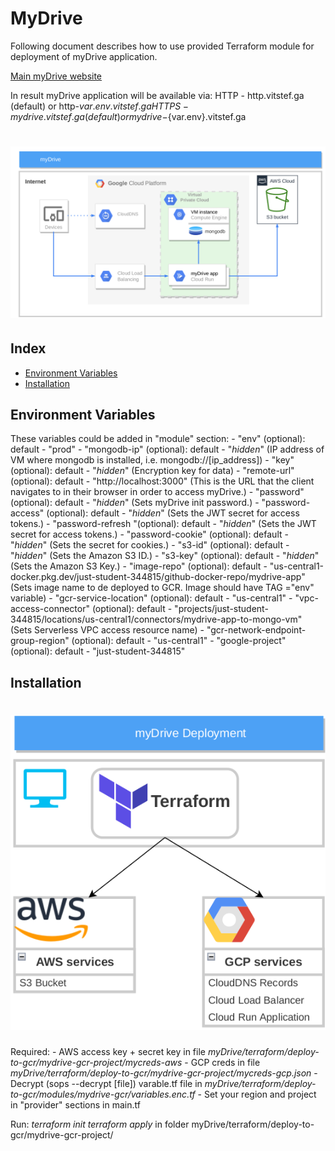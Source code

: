 # MyDrive

Following document describes how to use provided Terraform module for deployment of myDrive application.  

[Main myDrive website](https://mydrive-storage.com/)

In result myDrive application will be available via:
    HTTP - http.vitstef.ga (default) or http-${var.env}.vitstef.ga
    HTTPS - mydrive.vitstef.ga (default) or mydrive-${var.env}.vitstef.ga 

# ![Diagram](github_images/diagram.png)

## Index

* [Environment Variables](#environment-variables)
* [Installation](#installation)


## Environment Variables

These variables could be added in "module" section:
    - "env" (optional): default - "prod" 
    - "mongodb-ip" (optional): default - "*hidden*" (IP address of VM where mongodb is installed, i.e. mongodb://\[ip_address\])
    - "key" (optional): default - "*hidden*" (Encryption key for data)
    - "remote-url" (optional): default - "http://localhost:3000" (This is the URL that the client navigates to in their browser in order to access myDrive.)
    - "password" (optional): default - "*hidden*" (Sets myDrive init password.)
    - "password-access" (optional): default - "*hidden*" (Sets the JWT secret for access tokens.)
    - "password-refresh "(optional): default - "*hidden*" (Sets the JWT secret for access tokens.)
    - "password-cookie" (optional): default - "*hidden*" (Sets the secret for cookies.)
    - "s3-id" (optional): default - "*hidden*" (Sets the Amazon S3 ID.)
    - "s3-key" (optional): default - "*hidden*" (Sets the Amazon S3 Key.)
    - "image-repo" (optional): default - "us-central1-docker.pkg.dev/just-student-344815/github-docker-repo/mydrive-app" (Sets image name to de deployed to GCR. Image should have TAG ="env" variable)
    - "gcr-service-location" (optional): default - "us-central1" 
    - "vpc-access-connector" (optional): default - "projects/just-student-344815/locations/us-central1/connectors/mydrive-app-to-mongo-vm" (Sets Serverless VPC access resource name)
    - "gcr-network-endpoint-group-region" (optional): default - "us-central1"
    - "google-project" (optional): default - "just-student-344815"

## Installation

# ![Deployment](github_images/deployment.png)

Required:
    - AWS access key + secret key in file *myDrive/terraform/deploy-to-gcr/mydrive-gcr-project/mycreds-aws*
    - GCP creds in file *myDrive/terraform/deploy-to-gcr/mydrive-gcr-project/mycreds-gcp.json*
    - Decrypt (sops --decrypt \[file\]) varable.tf file in *myDrive/terraform/deploy-to-gcr/modules/mydrive-gcr/variables.enc.tf*
    - Set your region and project in "provider" sections in main.tf

Run:
    *terraform init*
    *terraform apply*
    in folder myDrive/terraform/deploy-to-gcr/mydrive-gcr-project/ 